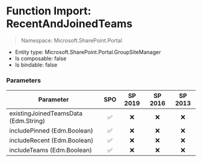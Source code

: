 # Function Import: RecentAndJoinedTeams

> Namespace: Microsoft.SharePoint.Portal

- Entity type: Microsoft.SharePoint.Portal.GroupSiteManager
- Is composable: false
- Is bindable: false

### Parameters

Parameter | SPO | SP 2019 | SP 2016 | SP 2013
----------|:---:|:-------:|:-------:|:-------:
existingJoinedTeamsData (Edm.String) | ✅ | ❌ | ❌ | ❌
includePinned (Edm.Boolean) | ✅ | ❌ | ❌ | ❌
includeRecent (Edm.Boolean) | ✅ | ❌ | ❌ | ❌
includeTeams (Edm.Boolean) | ✅ | ❌ | ❌ | ❌